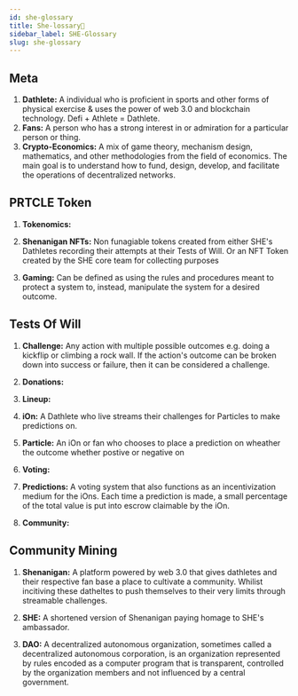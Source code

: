 ```yaml
---
id: she-glossary
title: She-lossary🤸
sidebar_label: SHE-Glossary
slug: she-glossary
---
```


## Meta
1. **Dathlete:** A individual who is proficient in sports and other forms of physical exercise & uses the power of web 3.0 and blockchain technology. Defi + Athlete = Dathlete. 
2. **Fans:** A person who has a strong interest in or admiration for a particular person or thing.
3. **Crypto-Economics:** A mix of game theory, mechanism design, mathematics, and other methodologies from the field of economics. The main goal is to understand how to fund, design, develop, and facilitate the operations of decentralized networks.

## PRTCLE Token
1. **Tokenomics:** 
2. **Shenanigan NFTs:** Non funagiable tokens created from either SHE's Dathletes recording their attempts at their Tests of Will. Or an NFT Token created by the SHE core team for collecting purposes

3. **Gaming:** Can be defined as using the rules and procedures meant to protect a system to, instead, manipulate the system for a desired outcome.

## Tests Of Will 
1. **Challenge:** Any action with multiple possible outcomes e.g. doing a kickflip or climbing a rock wall. If the action's outcome can be broken down into success or failure, then it can be considered a challenge.
 
1. **Donations:**

2. **Lineup:**

3. **iOn:** A Dathlete who live streams their challenges for Particles to make predictions on.

4. **Particle:** An iOn or fan who chooses to place a prediction on wheather the outcome whether postive or negative on 

5. **Voting:**

6. **Predictions:** A voting system that also functions as an incentivization medium for the iOns. Each time a prediction is made, a small percentage of the total value is put into escrow claimable by the iOn.

7. **Community:**



## Community Mining

1. **Shenanigan:** A platform powered by web 3.0 that gives dathletes and their respective fan base a place to cultivate a community. Whilist incitiving these datheltes to push themselves to their very limits through streamable challenges.

2. **SHE:** A shortened version of Shenanigan paying homage to SHE's ambassador.

3. **DAO:** A decentralized autonomous organization, sometimes called a decentralized autonomous corporation, is an organization represented by rules encoded as a computer program that is transparent, controlled by the organization members and not influenced by a central government. 


